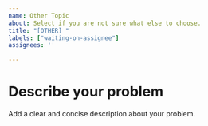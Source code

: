 ```yaml
---
name: Other Topic
about: Select if you are not sure what else to choose.
title: "[OTHER] "
labels: ["waiting-on-assignee"]
assignees: ''

---
```


# Describe your problem

Add a clear and concise description about your problem.
